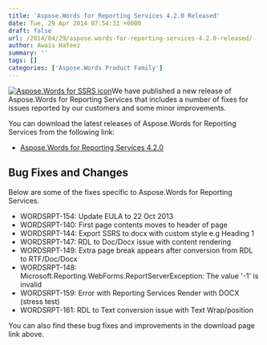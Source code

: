 ```yaml
---
title: 'Aspose.Words for Reporting Services 4.2.0 Released'
date: Tue, 29 Apr 2014 07:54:31 +0000
draft: false
url: /2014/04/29/aspose.words-for-reporting-services-4.2.0-released/
author: Awais Hafeez
summary: ''
tags: []
categories: ['Aspose.Words Product Family']
---
```


[![Aspose.Words for SSRS icon][1]](https://blog.aspose.com/wp-content/uploads/sites/2/2013/08/aspose-Words-for-SSRS-e1377591486131.png)We have published a new release of Aspose.Words for Reporting Services that includes a number of fixes for issues reported by our customers and some minor improvements.

You can download the latest releases of Aspose.Words for Reporting Services from the following link:

*   [Aspose.Words for Reporting Services 4.2.0][2]

## Bug Fixes and Changes

Below are some of the fixes specific to Aspose.Words for Reporting Services.

*   WORDSRPT-154: Update EULA to 22 Oct 2013
*   WORDSRPT-140: First page contents moves to header of page
*   WORDSRPT-144: Export SSRS to docx with custom style e.g Heading 1
*   WORDSRPT-147: RDL to Doc/Docx issue with content rendering
*   WORDSRPT-149: Extra page break appears after conversion from RDL to RTF/Doc/Docx
*   WORDSRPT-148: Microsoft.Reporting.WebForms.ReportServerException: The value '-1' is invalid
*   WORDSRPT-159: Error with Reporting Services Render with DOCX (stress test)
*   WORDSRPT-161: RDL to Text conversion issue with Text Wrap/position

You can also find these bug fixes and improvements in the download page link above.




[1]: https://blog.aspose.com/wp-content/uploads/sites/2/2013/08/aspose-Words-for-SSRS-e1377591486131.png "Aspose.Words for SSRS icon"
[2]: http://www.aspose.com/community/files/52/ssrs-rendering-extensions/aspose.words-for-reporting-services/entry541531.aspx




